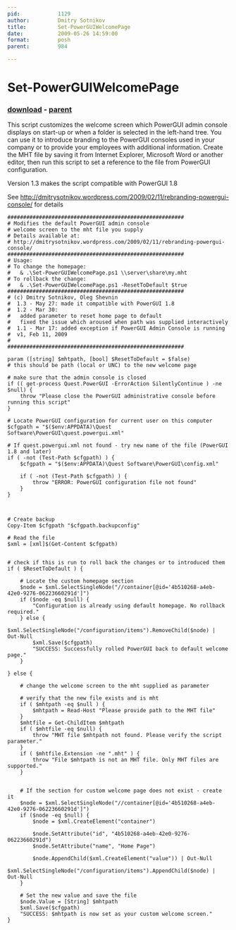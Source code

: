 ```yaml
---
pid:            1129
author:         Dmitry Sotnikov
title:          Set-PowerGUIWelcomePage
date:           2009-05-26 14:59:00
format:         posh
parent:         984

---
```


# Set-PowerGUIWelcomePage

### [download](//scripts/1129.ps1) - [parent](//scripts/984.md)

This script customizes the welcome screen which PowerGUI admin console displays on start-up or when a folder is selected in the left-hand tree.
You can use it to introduce branding to the PowerGUI consoles used in your company or to provide your employees with additional information.
Create the MHT file by saving it from Internet Explorer, Microsoft Word or another editor, then run this script to set a reference to the file from PowerGUI configuration.

Version 1.3 makes the script compatible with PowerGUI 1.8

See http://dmitrysotnikov.wordpress.com/2009/02/11/rebranding-powergui-console/ for details

```posh
########################################################
# Modifies the default PowerGUI admin console
# welcome screen to the mht file you supply
# Details available at:
# http://dmitrysotnikov.wordpress.com/2009/02/11/rebranding-powergui-console/ 
########################################################
# Usage:
# To change the homepage:
#   & .\Set-PowerGUIWelcomePage.ps1 \\server\share\my.mht
# To rollback the change:
#   & .\Set-PowerGUIWelcomePage.ps1 -ResetToDefault $true
########################################################
# (c) Dmitry Sotnikov, Oleg Shevnin
#  1.3 - May 27: made it compatible with PowerGUI 1.8
#  1.2 - Mar 30:
#   added parameter to reset home page to default
#   fixed the issue which aroused when path was supplied interactively
#  1.1 - Mar 17: added exception if PowerGUI Admin Console is running
#  v1, Feb 11, 2009
#
########################################################

param ([string] $mhtpath, [bool] $ResetToDefault = $false)
# this should be path (local or UNC) to the new welcome page

# make sure that the admin console is closed
if (( get-process Quest.PowerGUI -ErrorAction SilentlyContinue ) -ne $null) { 
	throw "Please close the PowerGUI administrative console before running this script" 
}

# Locate PowerGUI configuration for current user on this computer
$cfgpath = "$($env:APPDATA)\Quest Software\PowerGUI\quest.powergui.xml"

# If quest.powergui.xml not found - try new name of the file (PowerGUI 1.8 and later)
if ( -not (Test-Path $cfgpath) ) {  
	$cfgpath = "$($env:APPDATA)\Quest Software\PowerGUI\config.xml"

	if ( -not (Test-Path $cfgpath) ) {  
		throw "ERROR: PowerGUI configuration file not found"
	}
}



# Create backup
Copy-Item $cfgpath "$cfgpath.backupconfig"

# Read the file
$xml = [xml]$(Get-Content $cfgpath)


# check if this is run to roll back the changes or to introduced them
if ( $ResetToDefault ) {

	# Locate the custom homepage section
	$node = $xml.SelectSingleNode("//container[@id='4b510268-a4eb-42e0-9276-06223660291d']")
	if ($node -eq $null) {
		"Configuration is already using default homepage. No rollback required."
	} else {
		$xml.SelectSingleNode("/configuration/items").RemoveChild($node) | Out-Null 
		$xml.Save($cfgpath)
		"SUCCESS: Successfully rolled PowerGUI back to default welcome page."
	}
		
} else {

	# change the welcome screen to the mht supplied as parameter
	
	# verify that the new file exists and is mht
	if ( $mhtpath -eq $null ) {
		$mhtpath = Read-Host "Please provide path to the MHT file"
	}
	$mhtfile = Get-ChildItem $mhtpath
	if ( $mhtfile -eq $null) { 
		throw "MHT file $mhtpath not found. Please verify the script parameter." 
	}
	if ( $mhtfile.Extension -ne ".mht" ) {
		throw "File $mhtpath is not an MHT file. Only MHT files are supported." 
	}
	
	
	# If the section for custom welcome page does not exist - create it
	$node = $xml.SelectSingleNode("//container[@id='4b510268-a4eb-42e0-9276-06223660291d']")
	if ($node -eq $null) {
		$node = $xml.CreateElement("container")
		
		$node.SetAttribute("id", "4b510268-a4eb-42e0-9276-06223660291d")
		$node.SetAttribute("name", "Home Page")
		
		$node.AppendChild($xml.CreateElement("value")) | Out-Null 
		$xml.SelectSingleNode("/configuration/items").AppendChild($node) | Out-Null 
	}
	
	# Set the new value and save the file
	$node.Value = [String] $mhtpath
	$xml.Save($cfgpath)
	"SUCCESS: $mhtpath is now set as your custom welcome screen."
}
```
